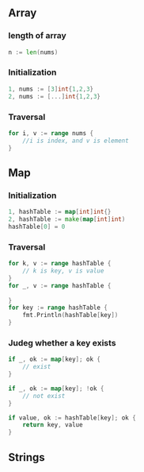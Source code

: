 ## Array

### length of array
```go
n := len(nums)
```
### Initialization
```go
1, nums := [3]int{1,2,3}
2, nums := [...]int{1,2,3}
```

### Traversal
```go
for i, v := range nums {
    //i is index, and v is element
}
```

## Map

### Initialization
```go
1, hashTable := map[int]int{}
2, hashTable := make(map[int]int)
hashTable[0] = 0
```

### Traversal
```go
for k, v := range hashTable {
	// k is key, v is value
}
for _, v := range hashTable {
	
}
for key := range hashTable {
	fmt.Println(hashTable[key])
}
```

### Judeg whether a key exists
```go
if _, ok := map[key]; ok {
    // exist
}

if _, ok := map[key]; !ok {
    // not exist
}

if value, ok := hashTable[key]; ok {
    return key, value
}
```

## Strings
